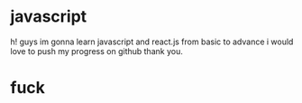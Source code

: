 # javascript

h! guys im gonna learn javascript and react.js from basic to advance i would love to push my progress on github thank you.
<h1>fuck</h1>
